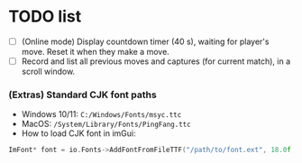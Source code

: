 # TODO list

- [ ] (Online mode) Display countdown timer (40 s), waiting for player's move. Reset it when they make a move.
- [ ] Record and list all previous moves and captures (for current match), in a scroll window.

### (Extras) Standard CJK font paths

- Windows 10/11: `C:/Windows/Fonts/msyc.ttc`
- MacOS: `/System/Library/Fonts/PingFang.ttc`
- How to load CJK font in imGui:

```cpp
ImFont* font = io.Fonts->AddFontFromFileTTF("/path/to/font.ext", 18.0f, nullptr, io.Fonts->GetGlyphRangesChineseFull());
```
